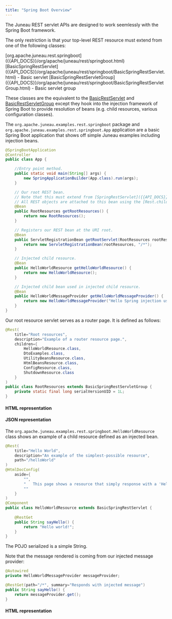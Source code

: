```yaml
---
title: "Spring Boot Overview"
---
```


The Juneau REST servlet APIs are designed to work seemlessly with the Spring Boot framework.

The only restriction is that your top-level REST resource must extend from one of the following classes:

<tree>
<node-0><java-package>[org.apache.juneau.rest.springboot]({{API_DOCS}}/org/apache/juneau/rest/springboot.html)</java-package></node-0>
<node-1><java-abstract-class>[BasicSpringRestServlet]({{API_DOCS}}/org/apache/juneau/rest/springboot/BasicSpringRestServlet.html)</java-abstract-class> - Basic servlet</node-1>
<node-1><java-abstract-class>[BasicSpringRestServletGroup]({{API_DOCS}}/org/apache/juneau/rest/springboot/BasicSpringRestServletGroup.html)</java-abstract-class> - Basic servlet group</node-1>
</tree>

These classes are the equivalent to the [BasicRestServlet]({{API_DOCS}}/org/apache/juneau/rest/servlet/BasicRestServlet.html) and [BasicRestServletGroup]({{API_DOCS}}/org/apache/juneau/rest/servlet/BasicRestServletGroup.html) except they hook into the injection framework of Spring Boot to provide resolution of beans (e.g. child resources, various configuration classes).

The `org.apache.juneau.examples.rest.springboot` package and `org.apache.juneau.examples.rest.springboot.App`
application are a basic Spring Boot application that shows off simple Juneau examples including injection beans.

```java
@SpringBootApplication
@Controller
public class App {

    //Entry point method.
    public static void main(String[] args) {
        new SpringApplicationBuilder(App.class).run(args);
    }

    // Our root REST bean.
    // Note that this must extend from [SpringRestServlet]({{API_DOCS}}/org/apache/juneau/rest/springboot/SpringRestServlet.html) to allow use of injection.
    // All REST objects are attached to this bean using the [Rest.children()]({{API_DOCS}}/org/apache/juneau/rest/annotation/Rest.html#children()) annotation.
    @Bean
    public RootResources getRootResources() {
        return new RootResources();
    }

    // Registers our REST bean at the URI root.
    @Bean
    public ServletRegistrationBean getRootServlet(RootResources rootResources) {
        return new ServletRegistrationBean(rootResources, "/*");
    }

    // Injected child resource.
    @Bean
    public HelloWorldResource getHelloWorldResource() {
        return new HelloWorldResource();
    }

    // Injected child bean used in injected child resource.
    @Bean
    public HelloWorldMessageProvider getHelloWorldMessageProvider() {
        return new HelloWorldMessageProvider("Hello Spring injection user!");
    }
}
```

Our root resource servlet serves as a router page.
It is defined as follows:

```java
@Rest(
    title="Root resources",
    description="Example of a router resource page.",
    children={
        HelloWorldResource.class,
        DtoExamples.class,
        UtilityBeansResource.class,
        HtmlBeansResource.class,
        ConfigResource.class,
        ShutdownResource.class
    }
)
public class RootResources extends BasicSpringRestServletGroup {
    private static final long serialVersionUID = 1L;
}
```

#### HTML representation

#### JSON representation

The `org.apache.juneau.examples.rest.springboot.HelloWorldResource` class shows an example of a child resource defined
as an injected bean.

```java
@Rest(
    title="Hello World",
    description="An example of the simplest-possible resource",
    path="/helloWorld"
)
@HtmlDocConfig(
    aside={
        "",
        "	This page shows a resource that simply response with a 'Hello world!' message",
        ""
    }
)
@Component
public class HelloWorldResource extends BasicSpringRestServlet {
    
    @RestGet
    public String sayHello() {
        return "Hello world!";
    }
}
```

The POJO serialized is a simple String.

Note that the message rendered is coming from our injected message provider:

```java
@Autowired 
private HelloWorldMessageProvider messageProvider;

@RestGet(path="/*", summary="Responds with injected message") 
public String sayHello() { 
    return messageProvider.get(); 
}
```

#### HTML representation

